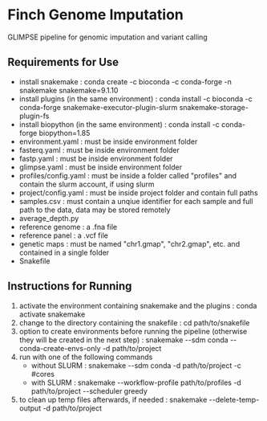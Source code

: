 # Finch Genome Imputation
GLIMPSE pipeline for genomic imputation and variant calling

## Requirements for Use
- install snakemake : conda create -c bioconda -c conda-forge -n snakemake snakemake=9.1.10
- install plugins (in the same environment) : conda install -c bioconda -c conda-forge snakemake-executor-plugin-slurm snakemake-storage-plugin-fs
- install biopython (in the same environment) : conda install -c conda-forge biopython=1.85
- environment.yaml : must be inside environment folder
- fasterq.yaml : must be inside environment folder
- fastp.yaml : must be inside environment folder
- glimpse.yaml : must be inside environment folder
- profiles/config.yaml : must be inside a folder called "profiles" and contain the slurm account, if using slurm
- project/config.yaml : must be inside project folder and contain full paths
- samples.csv : must contain a unqiue identifier for each sample and full path to the data, data may be stored remotely
- average_depth.py
- reference genome : a .fna file
- reference panel : a .vcf file
- genetic maps : must be named "chr1.gmap", "chr2.gmap", etc. and contained in a single folder
- Snakefile

## Instructions for Running
1. activate the environment containing snakemake and the plugins : conda activate snakemake
2. change to the directory containing the snakefile : cd path/to/snakefile
3. option to create environments before running the pipeline (otherwise they will be created in the next step) :  snakemake --sdm conda --conda-create-envs-only -d path/to/project
4. run with one of the following commands
    - without SLURM : snakemake --sdm conda -d path/to/project -c #cores
    - with SLURM : snakemake --workflow-profile path/to/profiles -d path/to/project --scheduler greedy
5. to clean up temp files afterwards, if needed : snakemake --delete-temp-output -d path/to/project
